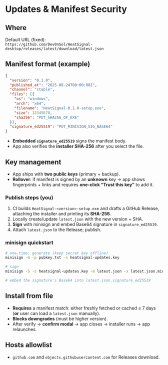 # Updates & Manifest Security

## Where

Default URL (fixed):  
`https://github.com/Dev0nSol/HeatSignal-desktop/releases/latest/download/latest.json`

## Manifest format (example)

```json
{
  "version": "0.1.0",
  "published_at": "2025-08-24T00:00:00Z",
  "channel": "stable",
  "files": [{
    "os": "windows",
    "arch": "x64",
    "filename": "HeatSignal-0.1.0-setup.exe",
    "size": 12345678,
    "sha256": "PUT_SHA256_OF_EXE"
  }],
  "signature_ed25519": "PUT_MINISIGN_SIG_BASE64"
}
```

- **Embedded `signature_ed25519`** signs the manifest body.  
- App also verifies the **installer SHA-256** after you select the file.

## Key management

- App ships with **two public keys** (primary + backup).  
- **Rollover**: if manifest is signed by an **unknown** key → app shows fingerprints + links and requires **one-click “Trust this key”** to add it.

### Publish steps (you)

1) CI builds `HeatSignal-<version>-setup.exe` and drafts a GitHub Release, attaching the installer and printing its **SHA-256**.  
2) Locally create/update `latest.json` with the new version + SHA.  
3) **Sign** with minisign and embed Base64 signature in `signature_ed25519`.  
4) Attach `latest.json` to the Release; publish.

### minisign quickstart

```bash
# one-time: generate (keep secret key offline)
minisign -G -p pubkey.txt -s heatsignal-updates.key

# sign
minisign -S -s heatsignal-updates.key -m latest.json -x latest.json.minisig

# embed the signature's Base64 into latest.json.signature_ed25519
```

## Install from file

- **Requires** a manifest match: either freshly fetched or cached ≤ 7 days (**or** user can load a `latest.json` manually).  
- **Blocks downgrades** (must be higher version).  
- After verify → **confirm modal** → app closes → installer runs → app relaunches.

## Hosts allowlist

- `github.com` and `objects.githubusercontent.com` for Releases download.
